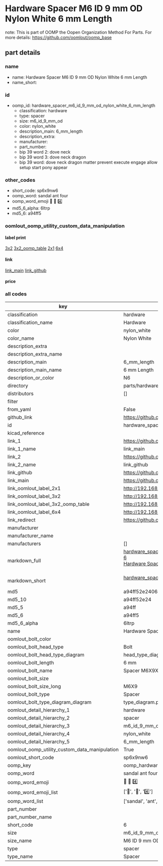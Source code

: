 # Hardware Spacer M6 ID 9 mm OD Nylon White 6 mm Length  

note: This is part of OOMP the Oopen Organization Method For Parts. For more details: https://github.com/oomlout/oomp_base

##  part details
  







### name
* name: Hardware Spacer M6 ID 9 mm OD Nylon White 6 mm Length
* name_short: 
### id
* oomp_id: hardware_spacer_m6_id_9_mm_od_nylon_white_6_mm_length
  * classification: hardware
  * type: spacer
  * size: m6_id_9_mm_od
  * color: nylon_white
  * description_main: 6_mm_length
  * description_extra: 
  * manufacturer: 
  * part_number: 
  * bip 39 word 2: dove neck
  * bip 39 word 3: dove neck dragon
  * bip 39 word: dove neck dragon matter prevent execute engage allow setup start pony appear

### other_codes
* short_code: sp6x9nw6
* oomp_word: sandal ant four
* oomp_word_emoji :sandal: :ant: :four:
* md5_6_alpha: 6ltrp
* md5_6: a94ff5






### oomlout_oomp_utility_custom_data_manipulation
#### label print
[3x2](http://192.168.1.245:1112/?label=oomp%206ltrp)
[3x2_oomp_table](http://192.168.1.108:1112/?label=oomp%206ltrp)
[2x1](http://192.168.1.242:1112/?label=oomp%206ltrp)
[6x4](http://192.168.1.55:1112/?label=oomp%206ltrp)    

#### link

[link_main](https://github.com/oomlout/oomlout_oomp_version_1_messy/tree/main/parts/hardware_spacer_m6_id_9_mm_od_nylon_white_6_mm_length) [link_github](https://github.com/oomlout/oomlout_oomp_version_1_messy/tree/main/parts/hardware_spacer_m6_id_9_mm_od_nylon_white_6_mm_length)                             

#### price







### all codes 
| key | value |  
| --- | --- |  
| classification | hardware |  
| classification_name | Hardware |  
| color | nylon_white |  
| color_name | Nylon White |  
| description_extra |  |  
| description_extra_name |  |  
| description_main | 6_mm_length |  
| description_main_name | 6 mm Length |  
| description_or_color | N6 |  
| directory | parts/hardware_spacer_m6_id_9_mm_od_nylon_white_6_mm_length |  
| distributors | [] |  
| filter |  |  
| from_yaml | False |  
| github_link | https://github.com/oomlout/oomlout_oomp_part_src/tree/main/parts/hardware_spacer_m6_id_9_mm_od_nylon_white_6_mm_length |  
| id | hardware_spacer_m6_id_9_mm_od_nylon_white_6_mm_length |  
| kicad_reference |  |  
| link_1 | https://github.com/oomlout/oomlout_oomp_version_1_messy/tree/main/parts/hardware_spacer_m6_id_9_mm_od_nylon_white_6_mm_length |  
| link_1_name | link_main |  
| link_2 | https://github.com/oomlout/oomlout_oomp_version_1_messy/tree/main/parts/hardware_spacer_m6_id_9_mm_od_nylon_white_6_mm_length |  
| link_2_name | link_github |  
| link_github | https://github.com/oomlout/oomlout_oomp_version_1_messy/tree/main/parts/hardware_spacer_m6_id_9_mm_od_nylon_white_6_mm_length |  
| link_main | https://github.com/oomlout/oomlout_oomp_version_1_messy/tree/main/parts/hardware_spacer_m6_id_9_mm_od_nylon_white_6_mm_length |  
| link_oomlout_label_2x1 | http://192.168.1.242:1112/?label=oomp%206ltrp |  
| link_oomlout_label_3x2 | http://192.168.1.245:1112/?label=oomp%206ltrp |  
| link_oomlout_label_3x2_oomp_table | http://192.168.1.108:1112/?label=oomp%206ltrp |  
| link_oomlout_label_6x4 | http://192.168.1.55:1112/?label=oomp%206ltrp |  
| link_redirect | https://github.com/oomlout/oomlout_oomp_version_1_messy/tree/main/parts/hardware_spacer_m6_id_9_mm_od_nylon_white_6_mm_length |  
| manufacturer |  |  
| manufacturer_name |  |  
| manufacturers | [] |  
| markdown_full | [hardware_spacer_m6_id_9_mm_od_nylon_white_6_mm_length](none)<br>[6](none)<br>[Hardware Spacer M6 Id 9 Mm Od Nylon White 6 Mm Length](none)<br><br> |  
| markdown_short | [hardware_spacer_m6_id_9_mm_od_nylon_white_6_mm_length](none)<br><br> |  
| md5 | a94ff52e2406a9493cd528948424ea0e |  
| md5_10 | a94ff52e24 |  
| md5_5 | a94ff |  
| md5_6 | a94ff5 |  
| md5_6_alpha | 6ltrp |  
| name | Hardware Spacer M6 ID 9 mm OD Nylon White 6 mm Length |  
| oomlout_bolt_color |  |  
| oomlout_bolt_head_type | Bolt |  
| oomlout_bolt_head_type_diagram | head_type_diagram.png |  
| oomlout_bolt_length | 6 mm |  
| oomlout_bolt_name | Spacer M6X9X6 mm  (Bolt) |  
| oomlout_bolt_size |  |  
| oomlout_bolt_size_long | M6X9 |  
| oomlout_bolt_type | Spacer |  
| oomlout_bolt_type_diagram_diagram | type_diagram.png |  
| oomlout_detail_hierarchy_1 | hardware |  
| oomlout_detail_hierarchy_2 | spacer |  
| oomlout_detail_hierarchy_3 | m6_id_9_mm_od |  
| oomlout_detail_hierarchy_4 | nylon_white |  
| oomlout_detail_hierarchy_5 | 6_mm_length |  
| oomlout_oomp_utility_custom_data_manipulation | True |  
| oomlout_short_code | sp6x9nw6 |  
| oomp_key | oomp_hardware_spacer_m6_id_9_mm_od_nylon_white_6_mm_length |  
| oomp_word | sandal ant four |  
| oomp_word_emoji | :sandal: :ant: :four: |  
| oomp_word_emoji_list | [':sandal:', ':ant:', ':four:'] |  
| oomp_word_list | ['sandal', 'ant', 'four'] |  
| part_number |  |  
| part_number_name |  |  
| short_code | 6 |  
| size | m6_id_9_mm_od |  
| size_name | M6 ID 9 mm OD |  
| type | spacer |  
| type_name | Spacer |  
